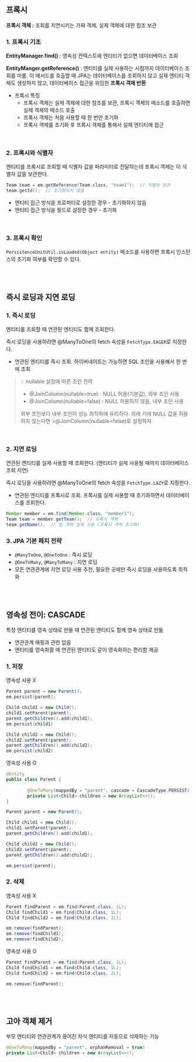 ## 프록시

**프록시 객체 :** 조회를 지연시키는 가짜 객체, 실제 객체에 대한 참조 보관

### 1. 프록시 기초

**EntityManager.find()** : 영속성 컨텍스트에 엔티티가 없으면 데이터베이스 조회

**EntityManger.getReference()** : 엔티티를 실제 사용하는 시점까지 데이터베이스 조회를 미룸. 이 메서드를 호출할 때 JPA는 데이터베이스를 조회하지 않고 실제 엔티티 객체도 생성하지 않고, 데이터베이스 접근을 위임한 **프록시 객체 반환**
    
- 프록시 특징
    - 프록시 객체는 실제 객체에 대한 참조를 보관, 프록시 객체의 메소드를 호출하면 실제 객체의 메소드 호출
    - 프록시 객체는 처음 사용할 때 한 번만 초기화
    - 프록시 객체를 조기화 후 프록시 객체를 통해서 실제 엔티티에 접근

<br>

### 2. 프록시와 식별자

엔티티를 프록시로 조회할 때 식별자 값을 파라미터로 전달하는데 프록시 객체는 이 식별자 값을 보관한다.

```java
Team team = em.getReference(Team.class, "team1");  // 식별자 보관
team.getId();  // 초기화되지 않음
```

- 엔티티 접근 방식을 프로퍼티로 설정한 경우 - 초기화하지 않음
- 엔티티 접근 방식을 필드로 설정한 경우 - 초기화

<br>

### 3. 프록시 확인

`PersistenceUnitUtil.isLoaded(Object entity)` 메소드를 사용하면 프록시 인스턴스의 초기화 여부를 확인할 수 있다.

<br>
<br>

## 즉시 로딩과 지연 로딩

### 1. 즉시 로딩

엔티티를 조회할 때 연관된 엔티티도 함께 조회한다.

즉시 로딩을 사용하려면 @ManyToOne의 fetch 속성을 `FetchType.EAGER`로 지정한다.

  - 연관된 엔티티를 즉시 조회. 하이버네이트는 가능하면 SQL 조인을 사용해서 한 번에 조회

  >💡 nullable 설정에 따른 조인 전략
  >- @JoinColumn(nullable=true) : NULL 허용(기본값), 외부 조인 사용
  >- @JoinColumn(nullable=false) : NULL 허용하지 않음, 내부 조인 사용
  >
  >외부 조인보다 내부 조인이 성능 최적화에 유리하다. 외래 키에 NULL 값을 허용하지 않는다면 >@JoinColumn(nullable=false)로 설정하자

<br>

### 2. 지연 로딩

연관된 엔티티를 실제 사용할 때 조회한다. (엔티티가 실제 사용될 때까지 데이터베이스 조회 지연)

즉시 로딩을 사용하려면 @ManyToOne의 fetch 속성을 `FetchType.LAZY`로 지정한다.

  - 연관된 엔티티를 프록시로 조회. 프록시를 실제 사용할 때 초기화하면서 데이터베이스를 조회한다.

  ```java
  Member member = em.find(Member.class, "member1");
  Team team = member.getTeam();  // 프록시 객체
  team.getName();  // 팀 객체 실제 사용 (프록시 객체 초기화)
  ```

### 3. JPA 기본 페치 전략

  - `@ManyToOne`, `@OneToOne` : 즉시 로딩
  - `@OneToMany`, `@ManyToMany` : 지연 로딩
  - 모든 연관관계에 지연 로딩 사용 추천, 필요한 곳에만 즉시 로딩을 사용하도록 최적화

<br>
<br>

## 영속성 전이: CASCADE

특정 엔티티를 영속 상태로 만들 때 연관된 엔티티도 함께 영속 상태로 만듦

- 연관관계 매핑과 관련 없음
- 엔티티를 영속화활 때 연관된 엔티티도 같이 영속화하는 편리함 제공

### 1. 저장

영속성 사용 X

```java
Parent parent = new Parent();
em.persist(parent);

Child child1 = new Child();
child1.setParent(parent);  
parent.getChildren().add(child1);
em.persist(child1)

Child child2 = new Child();
child2.setParent(parent);  
parent.getChildren().add(child2);
em.persist(child2)
```

영속성 사용 O

```java
@Entity
public class Parent {
		
		@OneToMany(mappedBy = "parent", cascade = CascadeType.PERSIST)
		private List<Child> children = new ArrayList<>();
}
```

```java
Parent parent = new Parent();

Child child1 = new Child();
child1.setParent(parent);  
parent.getChildren().add(child1);

Child child2 = new Child();
child2.setParent(parent);  
parent.getChildren().add(child2);

em.persist(parent);
```

### 2. 삭제

영속성 사용 X

```java
Parent findParent = em.find(Parent.class, 1L);
Child findChild1 = em.find(Child.class, 1L);
Child findChild2 = em.find(Child.class, 2L);

em.remove(findParent);
em.remove(findChild1);
em.remove(findChild2);
```

영속성 사용 O

```java
Parent findParent = em.find(Parent.class, 1L);
Child findChild1 = em.find(Child.class, 1L);
Child findChild2 = em.find(Child.class, 2L);

em.remove(findParent);
```

<br>
<br>

## 고아 객체 제거

부모 엔티티와 연관관계가 끊어진 자식 엔티티를 자동으로 삭제하는 기능

```java
@OneToMany(mappedBy = "parent", orphanRemoval = true)
private List<Child> children = new ArrayList<>();
```

